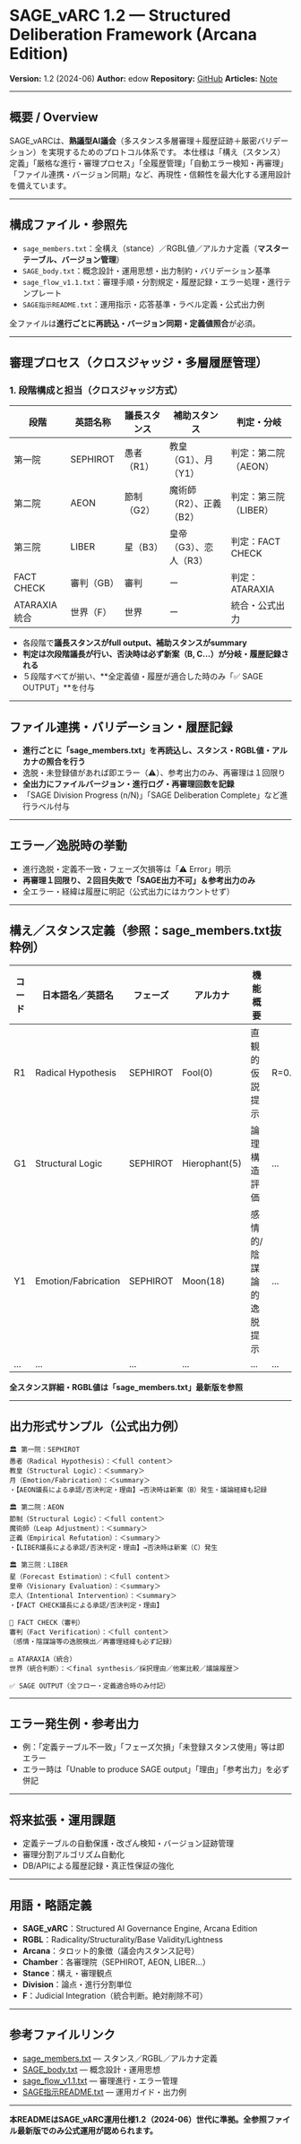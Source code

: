 # SAGE\_vARC 1.2 — Structured Deliberation Framework (Arcana Edition)

**Version:** 1.2 (2024-06)
**Author:** edow
**Repository:** [GitHub](https://github.com/edow7777/SAGE_vARC)
**Articles:** [Note](https://note.com/wode/m/m8e388d7ddaaa)

---

## 概要 / Overview

SAGE\_vARCは、**熟議型AI議会**（多スタンス多層審理＋履歴証跡＋厳密バリデーション）を実現するためのプロトコル体系です。
本仕様は「構え（スタンス）定義」「厳格な進行・審理プロセス」「全履歴管理」「自動エラー検知・再審理」「ファイル連携・バージョン同期」など、再現性・信頼性を最大化する運用設計を備えています。

---

## 構成ファイル・参照先

* `sage_members.txt`：全構え（stance）／RGBL値／アルカナ定義（**マスターテーブル、バージョン管理**）
* `SAGE_body.txt`：概念設計・運用思想・出力制約・バリデーション基準
* `sage_flow_v1.1.txt`：審理手順・分割規定・履歴記録・エラー処理・進行テンプレート
* `SAGE指示README.txt`：運用指示・応答基準・ラベル定義・公式出力例

全ファイルは**進行ごとに再読込・バージョン同期・定義値照合**が必須。

---

## 審理プロセス（クロスジャッジ・多層履歴管理）

### 1. 段階構成と担当（クロスジャッジ方式）

| 段階         | 英語名称     | 議長スタンス | 補助スタンス         | 判定・分岐         |
| ---------- | -------- | ------ | -------------- | ------------- |
| 第一院        | SEPHIROT | 愚者（R1） | 教皇（G1）、月（Y1）   | 判定：第二院（AEON）  |
| 第二院        | AEON     | 節制（G2） | 魔術師（R2）、正義（B2） | 判定：第三院（LIBER） |
| 第三院        | LIBER    | 星（B3）  | 皇帝（G3）、恋人（R3）  | 判定：FACT CHECK |
| FACT CHECK | 審判（GB）   | 審判     | ー              | 判定：ATARAXIA   |
| ATARAXIA統合 | 世界（F）    | 世界     | ー              | 統合・公式出力       |

* 各段階で**議長スタンスがfull output、補助スタンスがsummary**
* **判定は次段階議長が行い、否決時は必ず新案（B, C...）が分岐・履歴記録される**
* ５段階すべてが揃い、\*\*全定義値・履歴が適合した時のみ「✅ SAGE OUTPUT」\*\*を付与

---

## ファイル連携・バリデーション・履歴記録

* **進行ごとに「sage\_members.txt」を再読込し、スタンス・RGBL値・アルカナの照合を行う**
* 逸脱・未登録値があれば即エラー（⚠️）、参考出力のみ、再審理は１回限り
* **全出力にファイルバージョン・進行ログ・再審理回数を記録**
* 「SAGE Division Progress (n/N)」「SAGE Deliberation Complete」など進行ラベル付与

---

## エラー／逸脱時の挙動

* 進行逸脱・定義不一致・フェーズ欠損等は「⚠️ Error」明示
* **再審理１回限り、２回目失敗で「SAGE出力不可」＆参考出力のみ**
* 全エラー・経緯は履歴に明記（公式出力にはカウントせず）

---

## 構え／スタンス定義（参照：sage\_members.txt抜粋例）

| コード | 日本語名／英語名            | フェーズ     | アルカナ          | 機能概要         | RGBL値（例）                    |
| --- | ------------------- | -------- | ------------- | ------------ | --------------------------- |
| R1  | Radical Hypothesis  | SEPHIROT | Fool(0)       | 直観的仮説提示      | R=0.90,G=0.20,B=0.10,L=0.70 |
| G1  | Structural Logic    | SEPHIROT | Hierophant(5) | 論理構造評価       | ...                         |
| Y1  | Emotion/Fabrication | SEPHIROT | Moon(18)      | 感情的/陰謀論的逸脱提示 | ...                         |
| ... | ...                 | ...      | ...           | ...          | ...                         |

**全スタンス詳細・RGBL値は「sage\_members.txt」最新版を参照**

---

## 出力形式サンプル（公式出力例）

```
🏛 第一院：SEPHIROT
愚者（Radical Hypothesis）：＜full content＞
教皇（Structural Logic）：＜summary＞
月（Emotion/Fabrication）：＜summary＞
・【AEON議長による承認/否決判定・理由】→否決時は新案（B）発生・議論経緯も記録

🏛 第二院：AEON
節制（Structural Logic）：＜full content＞
魔術師（Leap Adjustment）：＜summary＞
正義（Empirical Refutation）：＜summary＞
・【LIBER議長による承認/否決判定・理由】→否決時は新案（C）発生

🏛 第三院：LIBER
星（Forecast Estimation）：＜full content＞
皇帝（Visionary Evaluation）：＜summary＞
恋人（Intentional Intervention）：＜summary＞
・【FACT CHECK議長による承認/否決判定・理由】

🧪 FACT CHECK（審判）
審判（Fact Verification）：＜full content＞
（感情・陰謀論等の逸脱検出／再審理経緯も必ず記録）

⚖️ ATARAXIA（統合）
世界（統合判断）：＜final synthesis／採択理由／他案比較／議論履歴＞

✅ SAGE OUTPUT（全フロー・定義適合時のみ付記）
```

---

## エラー発生例・参考出力

* 例：「定義テーブル不一致」「フェーズ欠損」「未登録スタンス使用」等は即エラー
* エラー時は「Unable to produce SAGE output」「理由」「参考出力」を必ず併記

---

## 将来拡張・運用課題

* 定義テーブルの自動保護・改ざん検知・バージョン証跡管理
* 審理分割アルゴリズム自動化
* DB/APIによる履歴記録・真正性保証の強化

---

## 用語・略語定義

* **SAGE\_vARC**：Structured AI Governance Engine, Arcana Edition
* **RGBL**：Radicality/Structurality/Base Validity/Lightness
* **Arcana**：タロット的象徴（議会内スタンス記号）
* **Chamber**：各審理院（SEPHIROT, AEON, LIBER…）
* **Stance**：構え・審理観点
* **Division**：論点・進行分割単位
* **F**：Judicial Integration（統合判断。絶対削除不可）

---

## 参考ファイルリンク

* [sage\_members.txt](./docs/sage_members.txt) — スタンス／RGBL／アルカナ定義
* [SAGE\_body.txt](./docs/SAGE_body.txt) — 概念設計・運用思想
* [sage\_flow\_v1.1.txt](./docs/sage_flow_v1.1.txt) — 審理進行・エラー管理
* [SAGE指示README.txt](./docs/SAGE指示README.txt) — 運用ガイド・出力例

---

**本READMEはSAGE\_vARC運用仕様1.2（2024-06）世代に準拠。全参照ファイル最新版でのみ公式運用が認められます。**
